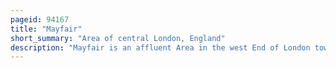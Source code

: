 ```yaml
---
pageid: 94167
title: "Mayfair"
short_summary: "Area of central London, England"
description: "Mayfair is an affluent Area in the west End of London towards the eastern Edge of Hyde Park in the City of Westminster between oxford Street regent Street piccadilly and park Lane. It is one of the most expensive districts in the world."
---
```

